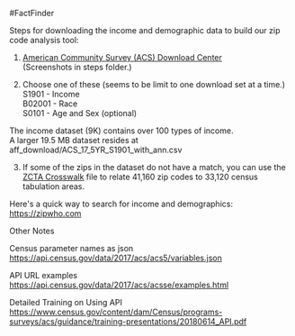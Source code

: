 #FactFinder

Steps for downloading the income and demographic data to build our zip code analysis tool:

1. [American Community Survey (ACS) Download Center](https://factfinder.census.gov/faces/nav/jsf/pages/download_center.xhtml)  
(Screenshots in steps folder.)

2. Choose one of these (seems to be limit to one download set at a time.)  
S1901 - Income  
B02001 - Race  
S0101 - Age and Sex (optional)  

The income dataset (9K) contains over 100 types of income.  
A larger 19.5 MB dataset resides at aff_download/ACS_17_5YR_S1901_with_ann.csv  

3. If some of the zips in the dataset do not have a match, you can use the [ZCTA Crosswalk](https://www.census.gov/geo/reference/zctas.html) file to relate 41,160 zip codes to 33,120 census tabulation areas.  

Here's a quick way to search for income and demographics:  
https://zipwho.com  

Other Notes  

Census parameter names as json  
https://api.census.gov/data/2017/acs/acs5/variables.json  

API URL examples
https://api.census.gov/data/2017/acs/acsse/examples.html  

Detailed Training on Using API  
https://www.census.gov/content/dam/Census/programs-surveys/acs/guidance/training-presentations/20180614_API.pdf  